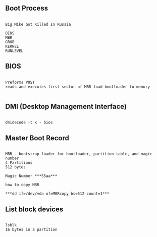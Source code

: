 ## Boot Process
```

Big Mike Got Killed In Russia 

BIOS
MBR
GRUB
KERNEL
RUNLEVEL

```

## BIOS
```

Preforms POST
reads and executes first sector of MBR load bootloader to memory


```

## DMI (Desktop Management Interface)
```

dmidecode -t x - bios

```

## Master Boot Record 
```

MBR - bootstrap loader for bootloader, partition table, and magic number
4 Partitions
512 bytes

Magic Number ***55aa***

how to copy MBR

***dd if=/dev/vda of=MBRcopy bs=512 count=1***

```

## List block devices
```

lsblk
16 bytes in a partition

```

## 
```



```

## 
```



```

##
```



```

##
```



```

##
```



```

##
```



```

##
```



```

##
```



```

##
```



```

##
```



```

